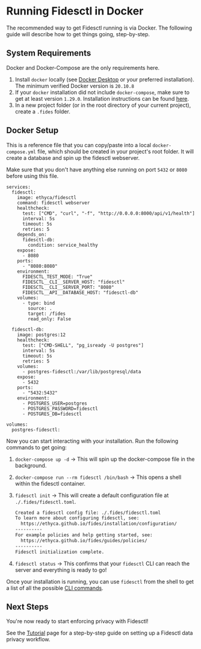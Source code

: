 # Running Fidesctl in Docker

The recommended way to get Fidesctl running is via Docker. The following guide will describe how to get things going, step-by-step.

## System Requirements

Docker and Docker-Compose are the only requirements here.

1. Install `docker` locally (see [Docker Desktop](https://www.docker.com/products/docker-desktop) or your preferred installation). The minimum verified Docker version is `20.10.8`
1. If your `docker` installation did not include `docker-compose`, make sure to get at least version `1.29.0`. Installation instructions can be found [here](https://docs.docker.com/compose/install/).
1. In a new project folder (or in the root directory of your current project), create a `.fides` folder.

## Docker Setup

This is a reference file that you can copy/paste into a local `docker-compose.yml` file, which should be created in your project's root folder. It will create a database and spin up the fidesctl webserver. 

Make sure that you don't have anything else running on port `5432` or `8080` before using this file.

```docker-compose title="docker-compose.yml"
services:
  fidesctl:
    image: ethyca/fidesctl
    command: fidesctl webserver
    healthcheck:
      test: ["CMD", "curl", "-f", "http://0.0.0.0:8000/api/v1/health"]
      interval: 5s
      timeout: 5s
      retries: 5
    depends_on:
      fidesctl-db:
        condition: service_healthy
    expose:
      - 8080
    ports:
      - "8080:8080"
    environment:
      FIDESCTL_TEST_MODE: "True"
      FIDESCTL__CLI__SERVER_HOST: "fidesctl"
      FIDESCTL__CLI__SERVER_PORT: "8080"
      FIDESCTL__API__DATABASE_HOST: "fidesctl-db"
    volumes:
      - type: bind
        source: .
        target: /fides
        read_only: False

  fidesctl-db:
    image: postgres:12
    healthcheck:
      test: ["CMD-SHELL", "pg_isready -U postgres"]
      interval: 5s
      timeout: 5s
      retries: 5
    volumes:
      - postgres-fidesctl:/var/lib/postgresql/data
    expose:
      - 5432
    ports:
      - "5432:5432"
    environment:
      - POSTGRES_USER=postgres
      - POSTGRES_PASSWORD=fidesctl
      - POSTGRES_DB=fidesctl

volumes:
  postgres-fidesctl:

```

Now you can start interacting with your installation. Run the following commands to get going:

1. `docker-compose up -d` -> This will spin up the docker-compose file in the background.
1. `docker-compose run --rm fidesctl /bin/bash` -> This opens a shell within the fidesctl container.
1. `fidesctl init` -> This will create a default configuration file at `./.fides/fidesctl.toml`.

    ```bash
    Created a fidesctl config file: ./.fides/fidesctl.toml
    To learn more about configuring fidesctl, see:
      https://ethyca.github.io/fides/installation/configuration/
    ----------
    For example policies and help getting started, see:
      https://ethyca.github.io/fides/guides/policies/
    ----------
    Fidesctl initialization complete.

    ```

1. `fidesctl status` -> This confirms that your `fidesctl` CLI can reach the server and everything is ready to go!
   

Once your installation is running, you can use `fidesctl` from the shell to get a list of all the possible [CLI commands](../cli.md).

## Next Steps

You're now ready to start enforcing privacy with Fidesctl!

See the [Tutorial](../tutorial/index.md) page for a step-by-step guide on setting up a Fidesctl data privacy workflow.
